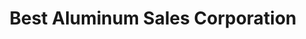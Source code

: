 ---
title: "Best Aluminum Sales Corporation"
url: /quezon-city/best-aluminum-sales-corporation/
shop: Eisenwaren
---
